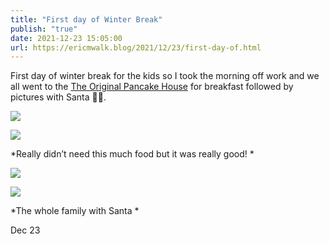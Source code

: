 ```yaml
---
title: "First day of Winter Break"
publish: "true"
date: 2021-12-23 15:05:00
url: https://ericmwalk.blog/2021/12/23/first-day-of.html
---
```


First day of winter break for the kids so I took the morning off work and we all went to the [The Original Pancake House](https://maps.apple.com/?q=The%20Original%20Pancake%20House%0A549%20Prairie%20Center%20Dr%0AEden%20Prairie%20MN%2055344%0AUnited%20States&ll=44.850058,-93.426168) for breakfast followed by pictures with Santa 🥞🎅.

![](https://ericmwalk.blog/uploads/2022/7dc9651b69.jpg)

![](https://ericmwalk.blog/uploads/2022/c53ec5b93a.jpg)

*Really didn’t need this much food but it was really good! *

![](https://ericmwalk.blog/uploads/2022/71279d8e0d.jpg)

![](https://ericmwalk.blog/uploads/2022/76e7a1a552.jpg)

*The whole family with Santa *

Dec 23
